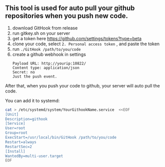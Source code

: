 ## This tool is used for auto pull your github repositories when you push new code.

1. download GitHook from release
2. run gitkey.sh on your server
3. get a token here https://github.com/settings/tokens?type=beta
4. clone your code, select `2. Personal access token` , and paste the token
5. run `./GitHook /path/to/you/code`
6. create a github webhook in settings
    ```
   Payload URL: http://yourip:10822/
   Content type: application/json
   Secret: no
   Just the push event.
   ```

After that, when you push your code to github, your server will auto pull the code.

You can add it to systemd:

```bash
cat > /etc/systemd/system/YourGithookName.service  <<EOF
[Unit]
Description=githook
[Service]
User=root
Group=root
ExecStart=/usr/local/bin/GitHook /path/to/you/code
Restart=always
RestartSec=2
[Install]
WantedBy=multi-user.target
EOF
```